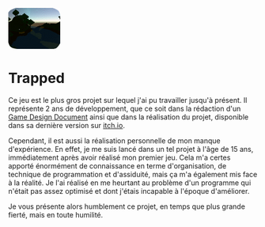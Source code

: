 [![](./Images/Trapped_Logo.png)](https://mcdown.itch.io/trapped)
# Trapped
Ce jeu est le plus gros projet sur lequel j'ai pu travailler jusqu'à présent. Il représente 2 ans de développement, que ce soit dans la rédaction d'un [Game Design Document](https://docs.google.com/document/d/1_1KQkmH81AEaGpWc58F0cResZkfwV0hweFI6ZmrWNoI/edit?usp=sharing) ainsi que dans la réalisation du projet, disponible dans sa dernière version sur [itch.io](https://mcdown.itch.io/trapped).

Cependant, il est aussi la réalisation personnelle de mon manque d'expérience. En effet, je me suis lancé dans un tel projet à l'âge de 15 ans, immédiatement après avoir réalisé mon premier jeu. Cela m'a certes apporté énormément de connaissance en terme d'organisation, de technique de programmation et d'assiduité, mais ça m'a également mis face à la réalité. Je l'ai réalisé en me heurtant au problème d'un programme qui n'était pas assez optimisé et dont j'étais incapable à l'époque d'améliorer.

Je vous présente alors humblement ce projet, en temps que plus grande fierté, mais en toute humilité.
